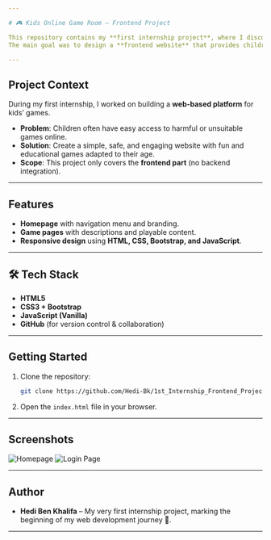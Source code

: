 ```yaml
---

# 🎮 Kids Online Game Room – Frontend Project

This repository contains my **first internship project**, where I discovered the world of **web development**.
The main goal was to design a **frontend website** that provides children with safe and educational online games, avoiding harmful or inappropriate content.

---
```


## Project Context

During my first internship, I worked on building a **web-based platform** for kids’ games.

* **Problem**: Children often have easy access to harmful or unsuitable games online.
* **Solution**: Create a simple, safe, and engaging website with fun and educational games adapted to their age.
* **Scope**: This project only covers the **frontend part** (no backend integration).

---

## Features

* **Homepage** with navigation menu and branding.
* **Game pages** with descriptions and playable content.
* **Responsive design** using **HTML, CSS, Bootstrap, and JavaScript**.

---

## 🛠️ Tech Stack

* **HTML5**
* **CSS3 + Bootstrap**
* **JavaScript (Vanilla)**
* **GitHub** (for version control & collaboration)

---

## Getting Started

1. Clone the repository:

   ```bash
   git clone https://github.com/Hedi-Bk/1st_Internship_Frontend_Project.git
   ```
2. Open the `index.html` file in your browser.

---

## Screenshots 

![Homepage](screenshots/home.png)
![Login Page](screenshots/login.png)

---

## Author

* **Hedi Ben Khalifa** – My very first internship project, marking the beginning of my web development journey 🚀.

---



